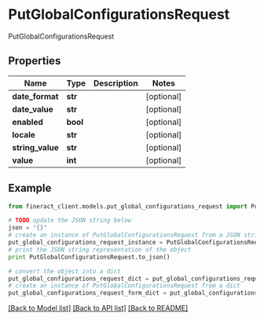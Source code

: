 # PutGlobalConfigurationsRequest

PutGlobalConfigurationsRequest

## Properties

Name | Type | Description | Notes
------------ | ------------- | ------------- | -------------
**date_format** | **str** |  | [optional] 
**date_value** | **str** |  | [optional] 
**enabled** | **bool** |  | [optional] 
**locale** | **str** |  | [optional] 
**string_value** | **str** |  | [optional] 
**value** | **int** |  | [optional] 

## Example

```python
from fineract_client.models.put_global_configurations_request import PutGlobalConfigurationsRequest

# TODO update the JSON string below
json = "{}"
# create an instance of PutGlobalConfigurationsRequest from a JSON string
put_global_configurations_request_instance = PutGlobalConfigurationsRequest.from_json(json)
# print the JSON string representation of the object
print PutGlobalConfigurationsRequest.to_json()

# convert the object into a dict
put_global_configurations_request_dict = put_global_configurations_request_instance.to_dict()
# create an instance of PutGlobalConfigurationsRequest from a dict
put_global_configurations_request_form_dict = put_global_configurations_request.from_dict(put_global_configurations_request_dict)
```
[[Back to Model list]](../README.md#documentation-for-models) [[Back to API list]](../README.md#documentation-for-api-endpoints) [[Back to README]](../README.md)


